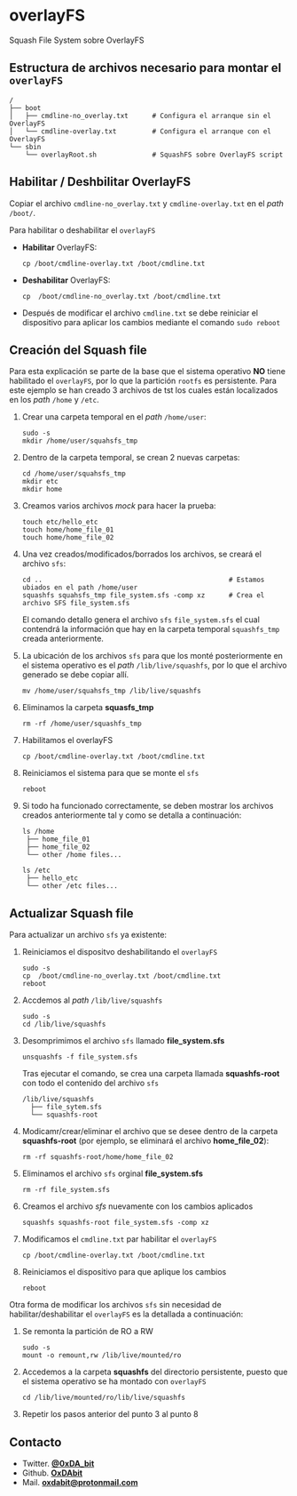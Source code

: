 # overlayFS

Squash File System sobre OverlayFS

## Estructura de archivos necesario para montar el `overlayFS`

```plaintext
/
├── boot
│   ├── cmdline-no_overlay.txt      # Configura el arranque sin el OverlayFS
│   └── cmdline-overlay.txt         # Configura el arranque con el OverlayFS
└── sbin
    └── overlayRoot.sh              # SquashFS sobre OverlayFS script
```

## Habilitar / Deshbilitar OverlayFS

Copiar el archivo `cmdline-no_overlay.txt` y `cmdline-overlay.txt` en el _path_ `/boot/`.

Para habilitar o deshabilitar el `overlayFS`

- **Habilitar** OverlayFS:

    ```plaintext
    cp /boot/cmdline-overlay.txt /boot/cmdline.txt
    ```

- **Deshabilitar** OverlayFS:

    ```plaintext
    cp  /boot/cmdline-no_overlay.txt /boot/cmdline.txt
    ```

- Después de modificar el archivo `cmdline.txt` se debe reiniciar el dispositivo para aplicar los cambios mediante el comando `sudo reboot`

## Creación del Squash file

Para esta explicación se parte de la base que el sistema operativo **NO** tiene habilitado el `overlayFS`, por lo que la partición `rootfs` es persistente.
Para este ejemplo se han creado 3 archivos de tst los cuales están localizados en los _path_ `/home` y `/etc`.

1. Crear una carpeta temporal en el _path_ `/home/user`:

    ```plaintext
    sudo -s
    mkdir /home/user/squahsfs_tmp
    ```

2. Dentro de la carpeta temporal, se crean 2 nuevas carpetas:

    ```plaintext
    cd /home/user/squahsfs_tmp
    mkdir etc
    mkdir home
    ```

3. Creamos varios archivos _mock_ para hacer la prueba:

    ```plaintext
    touch etc/hello_etc
    touch home/home_file_01
    touch home/home_file_02
    ```

4. Una vez creados/modificados/borrados los archivos, se creará el archivo `sfs`:

    ```plaintext
    cd ..                                               # Estamos ubiados en el path /home/user
    squashfs squahsfs_tmp file_system.sfs -comp xz      # Crea el archivo SFS file_system.sfs
    ```

    El comando detallo genera el archivo `sfs` `file_system.sfs` el cual contendrá la información que hay en la carpeta temporal `squashfs_tmp` creada anteriormente.

5. La ubicación de los archivos `sfs` para que los monté posteriormente en el sistema operativo es el _path_ `/lib/live/squashfs`, por lo que el archivo generado se debe copiar allí.

    ```plaintext
    mv /home/user/squahsfs_tmp /lib/live/squashfs
    ```

6. Eliminamos la carpeta **squasfs_tmp**

    ```plaintext
    rm -rf /home/user/squashfs_tmp
    ```

7. Habilitamos el overlayFS

    ```plaintext
    cp /boot/cmdline-overlay.txt /boot/cmdline.txt
    ```

8. Reiniciamos el sistema para que se monte el `sfs`

    ```plaintext
    reboot
    ```

9. Si todo ha funcionado correctamente, se deben mostrar los archivos creados anteriormente tal y como se detalla a continuación:

    ```plaintext
    ls /home
     ├── home_file_01
     ├── home_file_02
     └── other /home files...

    ls /etc
     ├── hello_etc
     └── other /etc files...
    ```

## Actualizar Squash file

Para actualizar un archivo `sfs` ya existente:

1. Reiniciamos el dispositvo deshabilitando el `overlayFS`

    ```plaintext
    sudo -s
    cp  /boot/cmdline-no_overlay.txt /boot/cmdline.txt
    reboot
    ```

2. Accdemos al _path_ `/lib/live/squashfs`

    ```plaintext
    sudo -s
    cd /lib/live/squashfs
    ```

3. Desomprimimos el archivo `sfs` llamado **file_system.sfs**

    ```plaintext
    unsquashfs -f file_system.sfs
    ```

    Tras ejecutar el comando, se crea una carpeta llamada **squashfs-root** con todo el contenido del archivo `sfs`

    ```plaintext
    /lib/live/squashfs
      ├── file_sytem.sfs
      └── squashfs-root
    ```

4. Modicamr/crear/eliminar el archivo que se desee dentro de la carpeta **squashfs-root** (por ejemplo, se eliminará el archivo **home_file_02**):

    ```plaintext
    rm -rf squashfs-root/home/home_file_02
    ```

5. Eliminamos el archivo `sfs` orginal **file_system.sfs**

    ```plaintext
    rm -rf file_system.sfs
    ```

6. Creamos el archivo _sfs_ nuevamente con los cambios aplicados

    ```plaintext
    squashfs squashfs-root file_system.sfs -comp xz
    ```

7. Modificamos el `cmdline.txt` par habilitar el `overlayFS`

    ```plaintext
    cp /boot/cmdline-overlay.txt /boot/cmdline.txt
    ```

8. Reiniciamos el dispositivo para que aplique los cambios

    ```plaintext
    reboot
    ```

Otra forma de modificar los archivos `sfs` sin necesidad de habilitar/deshabilitar el `overlayFS` es la detallada a continuación:

1. Se remonta la partición de RO a RW

    ```plaintext
    sudo -s
    mount -o remount,rw /lib/live/mounted/ro
    ```

2. Accedemos a la carpeta **squashfs** del directorio persistente, puesto que el sistema operativo se ha montado con `overlayFS`

    ```plaintext
    cd /lib/live/mounted/ro/lib/live/squashfs
    ```

3. Repetir los pasos anterior del punto 3 al punto 8

## Contacto

- Twitter. [**@0xDA_bit**](https://twitter.com/0xDA_bit)
- Github. [**OxDAbit**](https://github.com/OxDAbit)
- Mail. **<oxdabit@protonmail.com>**
